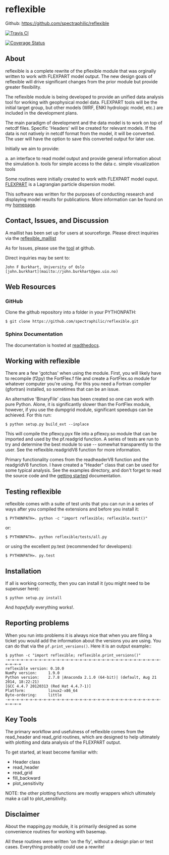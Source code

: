 # reflexible #

Github: https://github.com/spectraphilic/reflexible

[![Travis CI](https://travis-ci.org/spectraphilic/reflexible.png?branch=master)](https://travis-ci.org/spectraphilic/reflexible)

[![Coverage
Status](https://coveralls.io/repos/spectraphilic/reflexible/badge.png)](https://coveralls.io/r/spectraphilic/reflexible)

## About ##

reflexible is a complete rewrite of the pflexible module that was orginally
written to work with FLEXPART model output. The new design goals of reflexible
will drive significant changes from the prior module but provide greater
flexibility.

The reflexible module is being developed to provide an unified data analysis
tool for working with geophysical model data. FLEXPART tools will be the initial
target group, but other models (WRF, ENKI hydrologic model, etc.) are included
in the development plans.

The main paradigm of development and the data model is to work on top of netcdf
files. Specific 'Headers' will be created for relevant models. If the data is
not natively in netcdf format from the model, it will be converted. The user
will have the option to save this converted output for later use.

Initially we aim to provide:

  a. an interface to read model output and provide general information about the simulation
  b. tools for simple access to the data
  c. simple visualization tools


Some routines were initially created to work with FLEXPART model
ouput. [FLEXPART](http://transport.nilu.no/flexpart) is a Lagrangian particle
dispersion model.

This software was written for the purposes of conducting research and displaying
model results for publications. More information can be found on my
[homepage](http://folk.uio.no/johnbur).

## Contact, Issues, and Discussion ##

A maillist has been set up for users at sourceforge. Please direct
inquiries via the
[reflexible_maillist](https://lists.sourceforge.net/lists/listinfo/reflexible-users)

As for Issues, please use the
[tool](https://github.com/spectraphilic/reflexible/issues) at
github.

Direct inquiries may be sent to:

	John F Burkhart, University of Oslo
	[john.burkhart](mailto://john.burkhart@geo.uio.no)

## Web Resources ##

### GitHub ###

Clone the github repository into a folder in your PYTHONPATH:

    $ git clone https://github.com/spectraphilic/reflexible.git

### Sphinx Documentation ###

The documentation is hosted at
[readthedocs](http://reflexible.readthedocs.org/en/latest/index.html).

## Working with reflexible

There are a few 'gotchas' when using the module. First, you will
likely have to recompile (f2py) the FortFlex.f file and create a
FortFlex.so module for whatever computer you're using. For this you
need a Fortran compiler (gfortran) installed, so sometimes that can be
an issue.

An alternative 'BinaryFile' class has been created so one can work
with pure Python. Alone, it is significantly slower than the FortFlex
module, however, if you use the dumpgrid module, significant speedups
can be achieved. For this run:

    $ python setup.py build_ext --inplace

This will compile the pflexcy.pyx file into a pflexcy.so module that
can be imported and used by the pf.readgrid function. A series of
tests are run to try and determine the best module to use -- somewhat
transparently to the user. See the reflexible.readgridV8 function for
more information.

Primary functionality comes from the readheaderV8 function and the
readgridV8 function. I have created a "Header" class that can be used
for some typical analysis. See the examples directory, and don't
forget to read the source code and the [getting
started](http://reflexible.readthedocs.org/en/latest/getting_started.html)
documentation.

## Testing reflexible

reflexible comes with a suite of test units that you can run in a
series of ways after you compiled the extensions and before you
install it:

    $ PYTHONPATH=. python -c "import reflexible; reflexible.test()"

or:

    $ PYTHONPATH=. python reflexible/tests/all.py

or using the excellent py.test (recommended for developers):

    $ PYTHONPATH=. py.test

## Installation

If all is working correctly, then you can install it (you might need
to be superuser here):

    $ python setup.py install

And *hopefully* everything works!.

## Reporting problems

When you run into problems it is always nice that when you are filing
a ticket you would add the information about the versions you are
using.  You can do that via the `pf.print_versions()`.  Here it is an
output example::

    $ python -c "import reflexible; reflexible.print_versions()"
    -=-=-=-=-=-=-=-=-=-=-=-=-=-=-=-=-=-=-=-=-=-=-=-=-=-=-=-=-=-=-=-=-=-=-=-=-=-=
    reflexible version: 0.10.0
    NumPy version:     1.9.0
    Python version:    2.7.8 |Anaconda 2.1.0 (64-bit)| (default, Aug 21 2014, 18:22:21)
    [GCC 4.4.7 20120313 (Red Hat 4.4.7-1)]
    Platform:          linux2-x86_64
    Byte-ordering:     little
    -=-=-=-=-=-=-=-=-=-=-=-=-=-=-=-=-=-=-=-=-=-=-=-=-=-=-=-=-=-=-=-=-=-=-=-=-=-=

## Key Tools

The primary workflow and usefulness of reflexible comes from the
read_header and read_grid routines, which are designed to help
ultimately with plotting and data analysis of the FLEXPART output.

To get started, at least become familiar with:

* Header class
* read_header
* read_grid
* fill_backward
* plot_sensitivity

NOTE: the other plotting functions are mostly wrappers which
ultimately make a call to plot_sensitivity.

## Disclaimer

About the mapping.py module, it is primarily designed as some
convenience routines for working with basemap.

All these routines were written 'on the fly', without a design plan or
test cases. Everything probably could use a rewrite!
